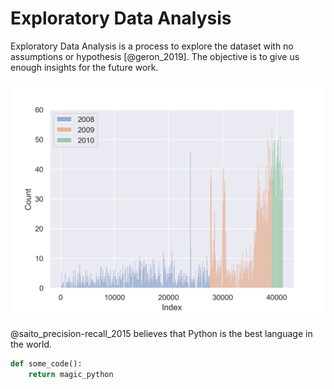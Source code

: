 # Exploratory Data Analysis

Exploratory Data Analysis is a process to explore the dataset with no assumptions or hypothesis [@geron_2019]. The objective is to give us enough insights for the future work.

![The positive putcomes are distributed unevenly.](../figures/1_uneven_distribution.png)

@saito_precision-recall_2015 believes that Python is the best language in the world.

```python
def some_code():
    return magic_python
```
